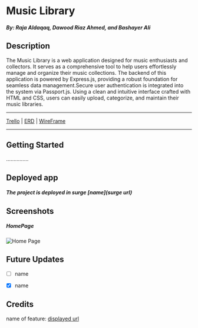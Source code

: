 # Music Library
#### ***By: Raja Aldaqaq, Dawood Riaz Ahmed, and Bashayer Ali***


## Description
The Music Library is a web application designed for music enthusiasts and collectors. It serves as a comprehensive tool to help users effortlessly manage and organize their music collections. The backend of this application is powered by Express.js, providing a robust foundation for seamless data management.Secure user authentication is integrated into the system via Passport.js. Using a clean and intuitive interface crafted with HTML and CSS, users can easily upload, categorize, and maintain their music libraries. 

***
 [Trello](https://trello.com/b/jTgaFNrM/ga-music) | [ERD](https://lucid.app/lucidchart/53a0209d-2515-4ae9-b2e0-55e4cbf8dc99/edit?invitationId=inv_ac901b29-4cdb-4b5a-b47e-ae37a9ed6181) | [WireFrame](https://xd.adobe.com/view/5e512f6f-ec40-4177-b349-e3ddd35083e6-0b02/)
***

## Getting Started

...............

## Deployed app

##### The project is deployed in surge [name](surge url)

## Screenshots
##### HomePage
![Home Page](url)


## Future Updates

- [ ] name
- [x] name


## Credits
name of feature: [displayed url](url)

